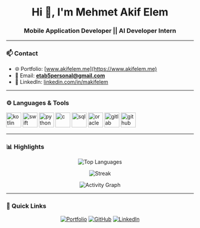 <h1 align="center">Hi 👋, I'm Mehmet Akif Elem</h1>
<h3 align="center">Mobile Application Developer || AI Developer Intern</h3>

---

### 📫 Contact
- 🌐 Portfolio: [www.akifelem.me](https://www.akifelem.me)
- 📧 Email: **etab5personal@gmail.com**
- 💼 LinkedIn: [linkedin.com/in/makifelem](https://linkedin.com/in/makifelem)

---

### ⚙️ Languages & Tools
<p align="left"> 
  <a href="https://kotlinlang.org/" target="_blank"><img src="https://cdn.jsdelivr.net/gh/devicons/devicon/icons/kotlin/kotlin-original.svg" alt="kotlin" width="40" height="40"/></a>
  <a href="https://developer.apple.com/swift/" target="_blank"><img src="https://cdn.jsdelivr.net/gh/devicons/devicon/icons/swift/swift-original.svg" alt="swift" width="40" height="40"/></a>
  <a href="https://www.python.org/" target="_blank"><img src="https://cdn.jsdelivr.net/gh/devicons/devicon/icons/python/python-original.svg" alt="python" width="40" height="40"/></a>
  <a href="https://en.wikipedia.org/wiki/C_(programming_language)" target="_blank"><img src="https://cdn.jsdelivr.net/gh/devicons/devicon/icons/c/c-original.svg" alt="c" width="40" height="40"/></a>
  <a href="https://www.mysql.com/" target="_blank"><img src="https://cdn.jsdelivr.net/gh/devicons/devicon/icons/mysql/mysql-original.svg" alt="sql" width="40" height="40"/></a>
  <a href="https://www.oracle.com/" target="_blank"><img src="https://cdn.jsdelivr.net/gh/devicons/devicon/icons/oracle/oracle-original.svg" alt="oracle" width="40" height="40"/></a>
  <a href="https://about.gitlab.com/" target="_blank"><img src="https://cdn.jsdelivr.net/gh/devicons/devicon/icons/gitlab/gitlab-original.svg" alt="gitlab" width="40" height="40"/></a>
  <a href="https://github.com/features/actions" target="_blank"><img src="https://avatars.githubusercontent.com/u/44036562?s=200&v=4" alt="github actions" width="40" height="40"/></a>
</p>

---

### 📊 Highlights

<p align="center">
  <img src="https://github-readme-stats.vercel.app/api/top-langs/?username=AidenLM&layout=compact&langs_count=8&theme=tokyonight" alt="Top Languages" />
</p>

<p align="center">
  <img src="https://streak-stats.demolab.com?user=AidenLM&theme=tokyonight" alt="Streak" />
</p>

<p align="center">
  <img src="https://github-readme-activity-graph.vercel.app/graph?username=AidenLM&theme=tokyo-night&hide_border=true&area=true&radius=8" alt="Activity Graph" />
</p>

---

### 🔗 Quick Links
<p align="center">
  <a href="https://www.akifelem.me"><img src="https://img.shields.io/badge/Portfolio-Visit-1abc9c?style=for-the-badge&logo=vercel&logoColor=white" alt="Portfolio"/></a>
  <a href="https://github.com/AidenLM"><img src="https://img.shields.io/badge/GitHub-AidenLM-181717?style=for-the-badge&logo=github" alt="GitHub"/></a>
  <a href="https://linkedin.com/in/makifelem"><img src="https://img.shields.io/badge/LinkedIn-Profile-0A66C2?style=for-the-badge&logo=linkedin" alt="LinkedIn"/></a>
</p>
